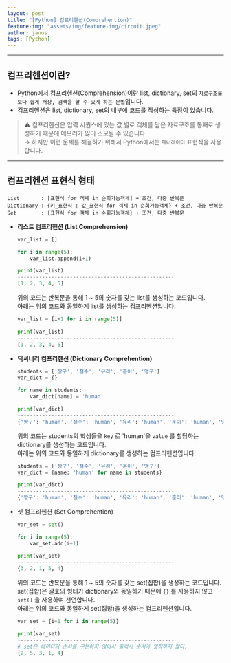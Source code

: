 ```yaml
---
layout: post
title: "[Python] 컴프리헨션(Comprehention)"
feature-img: "assets/img/feature-img/circuit.jpeg"
author: janos
tags: [Python]
---
```


---

## 컴프리헨션이란?

- Python에서 컴프리헨션(Comprehension)이란 list, dictionary, set의 `자료구조를 보다 쉽게 저장, 검색을 할 수 있게 하는 문법`입니다.
- 컴프리헨션은 list, dictionary, set의 내부에 코드를 작성하는 특징이 있습니다.

> ⚠️ 컴프리헨션은 입력 시퀀스에 있는 값 별로 객체를 담은 자료구조를 통째로 생성하기 때문에 메모리가 많이 소모될 수 있습니다.  
→ 하지만 이런 문제를 해결하기 위해서 Python에서는 `제너레이터` 표현식을 사용합니다.

---

## 컴프리헨션 표현식 형태

```
List       : [표현식 for 객체 in 순회가능객체] + 조건, 다중 반복문
Dictionary : {키_표현식 : 값_표현식 for 객체 in 순회가능객체} + 조건, 다중 반복문
Set        : {표현식 for 객체 in 순회가능객체} + 조건, 다중 반복문
```

- **리스트 컴프리헨션 (List Comprehension)**

	```python
	var_list = []
	
	for i in range(5):
		var_list.append(i+1)
	
	print(var_list)
	---------------------------------------------------
	[1, 2, 3, 4, 5]
	```

	위의 코드는 반복문을 통해 1 ~ 5의 숫자를 갖는 list를 생성하는 코드입니다.  
	아래는 위의 코드와 동일하게 list를 생성하는 컴프리헨션입니다.

	```python
	var_list = [i+1 for i in range(5)]
	
	print(var_list)
	---------------------------------------------------
	[1, 2, 3, 4, 5]
	```

- **딕셔너리 컴프리헨션 (Dictionary Comprehention)**

	```python
	students = ['짱구', '철수', '유리', '훈이', '맹구']
	var_dict = {}
	
	for name in students:
		var_dict[name] = 'human'
	
	print(var_dict)
	---------------------------------------------------
	{'짱구': 'human', '철수': 'human', '유리': 'human', '훈이': 'human', '맹구': 'human'}
	```

	위의 코드는 students의 학생들을 `key` 로 'human'을 `value` 를 할당하는 dictionary를 생성하는 코드입니다.  
	아래는 위의 코드와 동일하게 dictionary를 생성하는 컴프리헨션입니다.

	```python
	students = ['짱구', '철수', '유리', '훈이', '맹구']
	var_dict = {name: 'human' for name in students}
	
	print(var_dict)
	---------------------------------------------------
	{'짱구': 'human', '철수': 'human', '유리': 'human', '훈이': 'human', '맹구': 'human'}
	```

- 셋 컴프리헨션 (Set Comprehention)

	```python
	var_set = set()
	
	for i in range(5):
		var_set.add(i+1)
	
	print(var_set)
	---------------------------------------------------
	{3, 2, 1, 5, 4}
	```

	위의 코드는 반복문을 통해 1 ~ 5의 숫자를 갖는 set(집합)을 생성하는 코드입니다.  
	set(집합)은 괄호의 형태가 dictionary와 동일하기 때문에 `{}` 를 사용하지 않고 `set()` 을 사용하여 선언합니다.  
	아래는 위의 코드와 동일하게 set(집합)을 생성하는 컴프리헨션입니다.

	```python
	var_set = {i+1 for i in range(5)}
	
	print(var_set)
	---------------------------------------------------
	# set은 데이터의 순서를 구분하지 않아서 출력시 순서가 일정하지 않다.
	{2, 5, 3, 1, 4}
	```